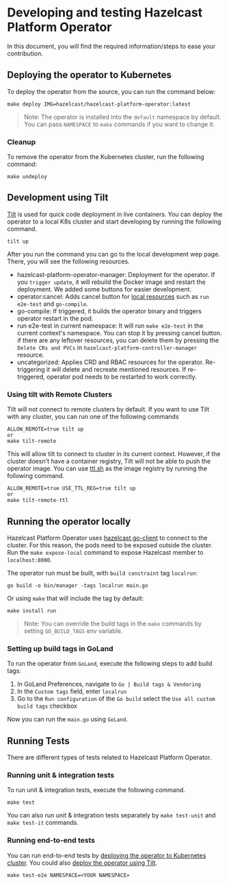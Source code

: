 # Developing and testing Hazelcast Platform Operator

In this document, you will find the required information/steps to ease your contribution.

## Deploying the operator to Kubernetes

To deploy the operator from the source, you can run the command below:

```shell
make deploy IMG=hazelcast/hazelcast-platform-operator:latest
```

> Note: The operator is installed into the `default` namespace by default. You can pass `NAMESPACE` to `make` commands if you want to change it.

### Cleanup

To remove the operator from the Kubernetes cluster, run the following command:

```shell
make undeploy
```

## Development using Tilt

[Tilt](https://tilt.dev/) is used for quick code deployment in live containers. You can deploy the operator to a local K8s cluster and start developing by running the following command. 

```shell
tilt up
```

After you run the command you can go to the local development wep page. There, you will see the following resources.

- hazelcast-platform-operator-manager: Deployment for the operator. If you `trigger update`, it will rebuild the Docker image and restart the deployment. We added some buttons for easier development.
- operator:cancel: Adds cancel button for [local resources](https://docs.tilt.dev/api.html#api.local_resource) such as `run e2e-test` and `go-compile`.
- go-compile: If triggered, it builds the operator binary and triggers operator restart in the pod.
- run e2e-test in current namespace: It will run `make e2e-test` in the current context's namespace. You can stop it by pressing cancel button. if there are any leftover resources, you can delete them by pressing the `Delete CRs and PVCs` in `hazelcast-platform-controller-manager` resource. 
- uncategorized: Applies CRD and RBAC resources for the operator. Re-triggering it will delete and recreate mentioned resources. If re-triggered, operator pod needs to be restarted to work correctly.

### Using tilt with Remote Clusters

Tilt will not connect to remote clusters by default. If you want to use Tilt with any cluster, you can run one of the following commands

```shell
ALLOW_REMOTE=true tilt up
or
make tilt-remote
```

This will allow tilt to connect to cluster in its current context. However, if the cluster doesn't have a container registry, Tilt will not be able to push the operator image. You can use [ttl.sh](https://ttl.sh/) as the image registry by running the following command.

```shell
ALLOW_REMOTE=true USE_TTL_REG=true tilt up
or
make tilt-remote-ttl
```

## Running the operator locally

Hazelcast Platform Operator uses [hazelcast go-client](https://github.com/hazelcast/hazelcast-go-client) to connect to the cluster. For this reason, the pods need to be
exposed outside the cluster. Run the `make expose-local` command to expose Hazelcast member to `localhost:8000`.

The operator run must be built, with `build constraint` tag `localrun`:

```shell
go build -o bin/manager -tags localrun main.go
```

Or using `make` that will include the tag by default:

```shell
make install run
```

> Note: You can override the build tags in the `make` commands by setting `GO_BUILD_TAGS` env variable.

### Setting up build tags in GoLand

To run the operator from `GoLand`, execute the following steps to add build tags:

1. In GoLand Preferences, navigate to `Go | Build tags & Vendoring`
2. In the `Custom tags` field, enter `localrun`
3. Go to the `Run configuration` of the `Go build` select the `Use all custom build tags` checkbox

Now you can run the `main.go` using `GoLand`.

## Running Tests

There are different types of tests related to Hazelcast Platform Operator. 

### Running unit & integration tests

To run unit & integration tests, execute the following command.

```shell
make test
```

You can also run unit & integration tests separately by `make test-unit` and `make test-it` commands.

### Running end-to-end tests

You can run end-to-end tests by [deploying the operator to Kubernetes cluster](#deploying-the-operator-to-kubernetes). You could also [deploy the operator using Tilt](#development-using-tilt). 

```shell
make test-e2e NAMESPACE=<YOUR NAMESPACE>
```
